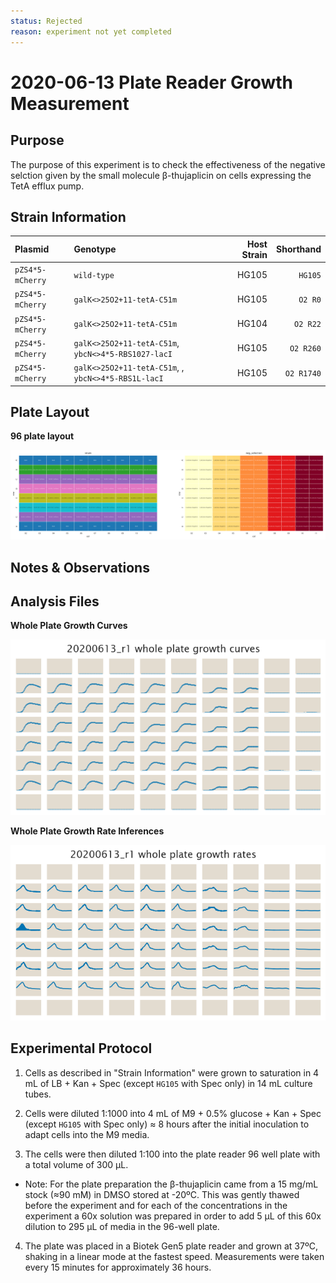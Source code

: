 ```yaml
---
status: Rejected
reason: experiment not yet completed
---
```


# 2020-06-13 Plate Reader Growth Measurement

## Purpose
The purpose of this experiment is to check the effectiveness of the negative
selction given by the small molecule β-thujaplicin on cells expressing the TetA
efflux pump.

## Strain Information

| Plasmid | Genotype | Host Strain | Shorthand |
| :------ | :------- | ----------: | --------: |
| `pZS4*5-mCherry`| `wild-type` |  HG105 |`HG105` |
| `pZS4*5-mCherry`| `galK<>25O2+11-tetA-C51m` |  HG105 |`O2 R0` |
| `pZS4*5-mCherry`| `galK<>25O2+11-tetA-C51m` |  HG104 |`O2 R22` |
| `pZS4*5-mCherry`| `galK<>25O2+11-tetA-C51m`, `ybcN<>4*5-RBS1027-lacI` |  HG105 |`O2 R260` |
| `pZS4*5-mCherry`| `galK<>25O2+11-tetA-C51m`, , `ybcN<>4*5-RBS1L-lacI` |  HG105 |`O2 R1740` |

## Plate Layout

**96 plate layout**

![plate layout](output/plate_layout.png)

## Notes & Observations


## Analysis Files

**Whole Plate Growth Curves**

![plate layout](output/growth_plate_summary.png)

**Whole Plate Growth Rate Inferences**

![plate layout](output/growth_rate_summary.png)

## Experimental Protocol

1. Cells as described in "Strain Information" were grown to saturation in 4 mL
   of LB + Kan + Spec (except `HG105` with Spec only) in 14 mL culture tubes.

2. Cells were diluted 1:1000 into 4 mL of M9 + 0.5% glucose + Kan + Spec (except
   `HG105` with Spec only) ≈ 8 hours after the initial inoculation to adapt
   cells into the M9 media.

3. The cells were then diluted 1:100 into the plate reader 96 well plate with a
   total volume of 300 µL.
    
- Note: For the plate preparation the β-thujaplicin came from a 15 mg/mL stock
  (≈90 mM) in DMSO stored at -20ºC. This was gently thawed before the experiment
  and for each of the concentrations in the experiment a 60x solution was
  prepared in order to add 5 µL of this 60x dilution to 295 µL of media in the
  96-well plate.

4. The plate was placed in a Biotek Gen5 plate reader and grown at 37ºC, shaking
   in a linear mode at the fastest speed. Measurements were taken every 15
   minutes for approximately 36 hours.
